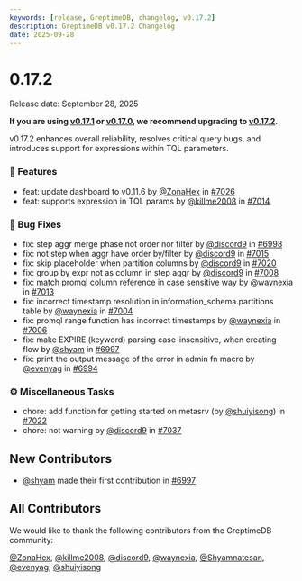 ```yaml
---
keywords: [release, GreptimeDB, changelog, v0.17.2]
description: GreptimeDB v0.17.2 Changelog
date: 2025-09-28
---
```


# 0.17.2

Release date: September 28, 2025

**If you are using [v0.17.1](https://github.com/GreptimeTeam/greptimedb/releases/tag/v0.17.1) or [v0.17.0](https://github.com/GreptimeTeam/greptimedb/releases/tag/v0.17.0), we recommend upgrading to [v0.17.2](https://github.com/GreptimeTeam/greptimedb/releases/tag/v0.17.2).**

v0.17.2 enhances overall reliability, resolves critical query bugs, and introduces support for expressions within TQL parameters.

### 🚀 Features

* feat: update dashboard to v0.11.6 by [@ZonaHex](https://github.com/ZonaHex) in [#7026](https://github.com/GreptimeTeam/greptimedb/pull/7026)
* feat: supports expression in TQL params by [@killme2008](https://github.com/killme2008) in [#7014](https://github.com/GreptimeTeam/greptimedb/pull/7014)

### 🐛 Bug Fixes

* fix: step aggr merge phase not order nor filter by [@discord9](https://github.com/discord9) in [#6998](https://github.com/GreptimeTeam/greptimedb/pull/6998)
* fix: not step when aggr have order by/filter by [@discord9](https://github.com/discord9) in [#7015](https://github.com/GreptimeTeam/greptimedb/pull/7015)
* fix: skip placeholder when partition columns by [@discord9](https://github.com/discord9) in [#7020](https://github.com/GreptimeTeam/greptimedb/pull/7020)
* fix: group by expr not as column in step aggr by [@discord9](https://github.com/discord9) in [#7008](https://github.com/GreptimeTeam/greptimedb/pull/7008)
* fix: match promql column reference in case sensitive way by [@waynexia](https://github.com/waynexia) in [#7013](https://github.com/GreptimeTeam/greptimedb/pull/7013)
* fix: incorrect timestamp resolution in information_schema.partitions table by [@waynexia](https://github.com/waynexia) in [#7004](https://github.com/GreptimeTeam/greptimedb/pull/7004)
* fix: promql range function has incorrect timestamps by [@waynexia](https://github.com/waynexia) in [#7006](https://github.com/GreptimeTeam/greptimedb/pull/7006)
* fix: make EXPIRE (keyword) parsing case-insensitive, when creating flow by [@shyam](https://github.com/Shyamnatesan) in [#6997](https://github.com/GreptimeTeam/greptimedb/pull/6997)
* fix: print the output message of the error in admin fn macro by [@evenyag](https://github.com/evenyag) in [#6994](https://github.com/GreptimeTeam/greptimedb/pull/6994)

### ⚙️ Miscellaneous Tasks

* chore: add function for getting started on metasrv (by [@shuiyisong](https://github.com/shuiyisong)) in [#7022](https://github.com/GreptimeTeam/greptimedb/pull/7022)
* chore: not warning by [@discord9](https://github.com/discord9) in [#7037](https://github.com/GreptimeTeam/greptimedb/pull/7037)


## New Contributors

* [@shyam](https://github.com/Shyamnatesan) made their first contribution in [#6997](https://github.com/GreptimeTeam/greptimedb/pull/6997)


## All Contributors

We would like to thank the following contributors from the GreptimeDB community:

[@ZonaHex](https://github.com/ZonaHex), [@killme2008](https://github.com/killme2008), [@discord9](https://github.com/discord9), [@waynexia](https://github.com/waynexia), [@Shyamnatesan](https://github.com/Shyamnatesan), [@evenyag](https://github.com/evenyag), [@shuiyisong](https://github.com/shuiyisong)

